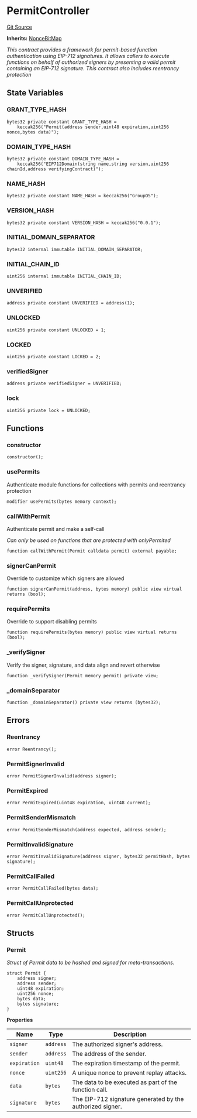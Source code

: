 # PermitController
[Git Source](https://github.com/0xStation/groupos/blob/a8023d340c65e0d686ded288134361dc4f500ad5/src/lib/module/PermitController.sol)

**Inherits:**
[NonceBitMap](/src/lib/NonceBitMap.sol/abstract.NonceBitMap.md)

*This contract provides a framework for permit-based function authentication using EIP-712 signatures.
It allows callers to execute functions on behalf of authorized signers by presenting a valid permit
containing an EIP-712 signature. This contract also includes reentrancy protection*


## State Variables
### GRANT_TYPE_HASH

```solidity
bytes32 private constant GRANT_TYPE_HASH =
    keccak256("Permit(address sender,uint48 expiration,uint256 nonce,bytes data)");
```


### DOMAIN_TYPE_HASH

```solidity
bytes32 private constant DOMAIN_TYPE_HASH =
    keccak256("EIP712Domain(string name,string version,uint256 chainId,address verifyingContract)");
```


### NAME_HASH

```solidity
bytes32 private constant NAME_HASH = keccak256("GroupOS");
```


### VERSION_HASH

```solidity
bytes32 private constant VERSION_HASH = keccak256("0.0.1");
```


### INITIAL_DOMAIN_SEPARATOR

```solidity
bytes32 internal immutable INITIAL_DOMAIN_SEPARATOR;
```


### INITIAL_CHAIN_ID

```solidity
uint256 internal immutable INITIAL_CHAIN_ID;
```


### UNVERIFIED

```solidity
address private constant UNVERIFIED = address(1);
```


### UNLOCKED

```solidity
uint256 private constant UNLOCKED = 1;
```


### LOCKED

```solidity
uint256 private constant LOCKED = 2;
```


### verifiedSigner

```solidity
address private verifiedSigner = UNVERIFIED;
```


### lock

```solidity
uint256 private lock = UNLOCKED;
```


## Functions
### constructor


```solidity
constructor();
```

### usePermits

Authenticate module functions for collections with permits and reentrancy protection


```solidity
modifier usePermits(bytes memory context);
```

### callWithPermit

Authenticate permit and make a self-call

*Can only be used on functions that are protected with onlyPermited*


```solidity
function callWithPermit(Permit calldata permit) external payable;
```

### signerCanPermit

Override to customize which signers are allowed


```solidity
function signerCanPermit(address, bytes memory) public view virtual returns (bool);
```

### requirePermits

Override to support disabling permits


```solidity
function requirePermits(bytes memory) public view virtual returns (bool);
```

### _verifySigner

Verify the signer, signature, and data align and revert otherwise


```solidity
function _verifySigner(Permit memory permit) private view;
```

### _domainSeparator


```solidity
function _domainSeparator() private view returns (bytes32);
```

## Errors
### Reentrancy

```solidity
error Reentrancy();
```

### PermitSignerInvalid

```solidity
error PermitSignerInvalid(address signer);
```

### PermitExpired

```solidity
error PermitExpired(uint48 expiration, uint48 current);
```

### PermitSenderMismatch

```solidity
error PermitSenderMismatch(address expected, address sender);
```

### PermitInvalidSignature

```solidity
error PermitInvalidSignature(address signer, bytes32 permitHash, bytes signature);
```

### PermitCallFailed

```solidity
error PermitCallFailed(bytes data);
```

### PermitCallUnprotected

```solidity
error PermitCallUnprotected();
```

## Structs
### Permit
*Struct of Permit data to be hashed and signed for meta-transactions.*


```solidity
struct Permit {
    address signer;
    address sender;
    uint48 expiration;
    uint256 nonce;
    bytes data;
    bytes signature;
}
```

**Properties**

|Name|Type|Description|
|----|----|-----------|
|`signer`|`address`|The authorized signer's address.|
|`sender`|`address`|The address of the sender.|
|`expiration`|`uint48`|The expiration timestamp of the permit.|
|`nonce`|`uint256`|A unique nonce to prevent replay attacks.|
|`data`|`bytes`|The data to be executed as part of the function call.|
|`signature`|`bytes`|The EIP-712 signature generated by the authorized signer.|

